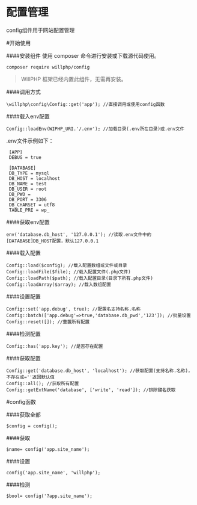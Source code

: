 # 配置管理
config组件用于网站配置管理

#开始使用

####安装组件
使用 composer 命令进行安装或下载源代码使用。

    composer require willphp/config

> WillPHP 框架已经内置此组件，无需再安装。

####调用方式

    \willphp\config\Config::get('app'); //直接调用或使用config函数

####载入env配置

    Config::loadEnv(WIPHP_URI.'/.env'); //加载目录(.env所在目录)或.env文件

.env文件示例如下：

     [APP]
     DEBUG = true
     
     [DATABASE]
     DB_TYPE = mysql
     DB_HOST = localhost
     DB_NAME = test
     DB_USER = root
     DB_PWD =
     DB_PORT = 3306
     DB_CHARSET = utf8
     TABLE_PRE = wp_

####获取env配置

    env('database.db_host', '127.0.0.1'); //读取.env文件中的[DATABASE]DB_HOST配置，默认127.0.0.1

####载入配置

    Config::load($config); //载入配置数组或文件或目录
    Config::loadFile($file); //载入配置文件(.php文件)	
    Config::loadPath($path); //载入配置目录(目录下所有.php文件)
    Config::loadArray($array); //载入数组配置	

####设置配置

    Config::set('app.debug', true); //配置名支持名称.名称
    Config::batch(['app.debug'=>true,'database.db_pwd','123']); //批量设置
    Config::reset([]); //重置所有配置

####检测配置

    Config::has('app.key'); //是否存在配置

####获取配置

    Config::get('database.db_host', 'localhost'); //获取配置(支持名称.名称)，不存在或=''返回默认值
    Config::all(); //获取所有配置
    Config::getExtName('database', ['write', 'read']); //排除键名获取

#config函数

####获取全部

    $config = config();

####获取
	
    $name= config('app.site_name');

####设置

    config('app.site_name', 'willphp');

####检测

    $bool= config('?app.site_name');





